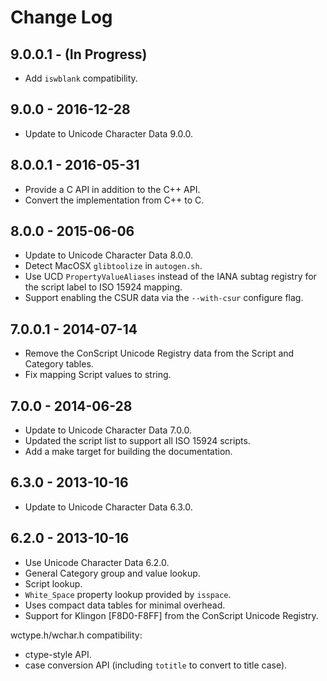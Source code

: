 # Change Log

## 9.0.0.1 - (In Progress)

*  Add `iswblank` compatibility.

## 9.0.0 - 2016-12-28

*  Update to Unicode Character Data 9.0.0.

## 8.0.0.1 - 2016-05-31

  *  Provide a C API in addition to the C++ API.
  *  Convert the implementation from C++ to C.

## 8.0.0 - 2015-06-06

  *  Update to Unicode Character Data 8.0.0.
  *  Detect MacOSX `glibtoolize` in `autogen.sh`.
  *  Use UCD `PropertyValueAliases` instead of the IANA subtag registry for the
     script label to ISO 15924 mapping.
  *  Support enabling the CSUR data via the `--with-csur` configure flag.

## 7.0.0.1 - 2014-07-14

  *  Remove the ConScript Unicode Registry data from the Script and Category tables.
  *  Fix mapping Script values to string.

## 7.0.0 - 2014-06-28

  *  Update to Unicode Character Data 7.0.0.
  *  Updated the script list to support all ISO 15924 scripts.
  *  Add a make target for building the documentation.

## 6.3.0 - 2013-10-16

  *  Update to Unicode Character Data 6.3.0.

## 6.2.0 - 2013-10-16

  *  Use Unicode Character Data 6.2.0.
  *  General Category group and value lookup.
  *  Script lookup.
  *  `White_Space` property lookup provided by `isspace`.
  *  Uses compact data tables for minimal overhead.
  *  Support for Klingon \[F8D0-F8FF\] from the ConScript Unicode Registry.

wctype.h/wchar.h compatibility: 

  *  ctype-style API.
  *  case conversion API (including `totitle` to convert to title case).
